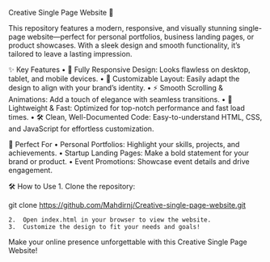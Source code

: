 Creative Single Page Website 🌟

This repository features a modern, responsive, and visually stunning single-page website—perfect for personal portfolios, business landing pages, or product showcases. With a sleek design and smooth functionality, it’s tailored to leave a lasting impression.

✨ Key Features
	•	📱 Fully Responsive Design: Looks flawless on desktop, tablet, and mobile devices.
	•	🎨 Customizable Layout: Easily adapt the design to align with your brand’s identity.
	•	⚡ Smooth Scrolling & Animations: Add a touch of elegance with seamless transitions.
	•	🚀 Lightweight & Fast: Optimized for top-notch performance and fast load times.
	•	🛠️ Clean, Well-Documented Code: Easy-to-understand HTML, CSS, and JavaScript for effortless customization.

🚀 Perfect For
	•	Personal Portfolios: Highlight your skills, projects, and achievements.
	•	Startup Landing Pages: Make a bold statement for your brand or product.
	•	Event Promotions: Showcase event details and drive engagement.

🛠️ How to Use
	1.	Clone the repository:

git clone https://github.com/Mahdirnj/Creative-single-page-website.git  


	2.	Open index.html in your browser to view the website.
	3.	Customize the design to fit your needs and goals!

Make your online presence unforgettable with this Creative Single Page Website! 